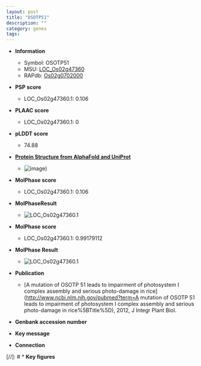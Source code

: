 ```yaml
---
layout: post
title: "OSOTP51"
description: ""
category: genes
tags: 
---
```


* **Information**  
    + Symbol: OSOTP51  
    + MSU: [LOC_Os02g47360](http://rice.plantbiology.msu.edu/cgi-bin/ORF_infopage.cgi?orf=LOC_Os02g47360)  
    + RAPdb: [Os02g0702000](http://rapdb.dna.affrc.go.jp/viewer/gbrowse_details/irgsp1?name=Os02g0702000)  

* **PSP score**  
    + LOC_Os02g47360.1: 0.106 

* **PLAAC score**  
    + LOC_Os02g47360.1: 0 

* **pLDDT score**
    + 74.88

* **[Protein Structure from AlphaFold and UniProt](https://www.uniprot.org/uniprotkb/Q6ZHJ5/entry#structure)**
    + ![image](https://ricepsp.github.io/images/Q6/AF-Q6ZHJ5-F1.png))

* **MolPhase score**
    + LOC_Os02g47360.1: 0.106

* **MolPhaseResult**
    + ![LOC_Os02g47360.1](https://ricepsp.github.io/pictures/LOC_Os02g/LOC_Os02g47360.1.png)

* **MolPhase score**
    + LOC_Os02g47360.1: 0.99179112

* **MolPhase Result**
    + ![LOC_Os02g47360.1](https://304243504.github.io/Pictures/LOC_Os02g/LOC_Os02g47360.1.png)

* **Publication**  
    + [A mutation of OSOTP 51 leads to impairment of photosystem I complex assembly and serious photo-damage in rice](http://www.ncbi.nlm.nih.gov/pubmed?term=A mutation of OSOTP 51 leads to impairment of photosystem I complex assembly and serious photo-damage in rice%5BTitle%5D), 2012, J Integr Plant Biol.

* **Genbank accession number**  

* **Key message**  

* **Connection**  

[//]: # * **Key figures**  


